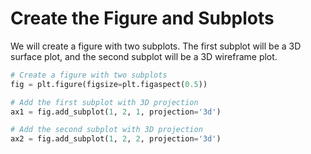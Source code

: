 # Create the Figure and Subplots

We will create a figure with two subplots. The first subplot will be a 3D surface plot, and the second subplot will be a 3D wireframe plot.

```python
# Create a figure with two subplots
fig = plt.figure(figsize=plt.figaspect(0.5))

# Add the first subplot with 3D projection
ax1 = fig.add_subplot(1, 2, 1, projection='3d')

# Add the second subplot with 3D projection
ax2 = fig.add_subplot(1, 2, 2, projection='3d')
```
